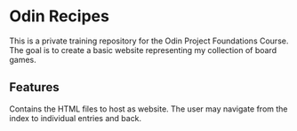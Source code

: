 # Odin Recipes

This is a private training repository for the Odin Project Foundations Course. The goal is to create a basic
website representing my collection of board games.

## Features

Contains the HTML files to host as website. The user may navigate from the index to individual entries and
back.
